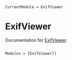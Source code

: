 ```@meta
CurrentModule = ExifViewer
```

# ExifViewer

Documentation for [ExifViewer](https://github.com/ashwani-rathee/ExifViewer.jl).

```@index
```

```@autodocs
Modules = [ExifViewer]]
```